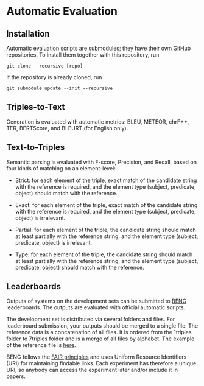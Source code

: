 #  Automatic Evaluation

## Installation

Automatic evaluation scripts are submodules; they have their own GitHub repositories. To install them together with this repository, run

```
git clone --recursive [repo]
```

If the repository is already cloned, run

```
git submodule update --init --recursive
```

## Triples-to-Text

Generation is evaluated with automatic metrics: BLEU, METEOR, chrF++, TER, BERTScore, and BLEURT (for English only).


## Text-to-Triples

Semantic parsing is evaluated with F-score, Precision, and Recall, based on four kinds of matching on an element-level:

- Strict: for each element of the triple, exact match of the candidate string with the reference is required, and the element type (subject, predicate, object) should match with the reference.

- Exact: for each element of the triple, exact match of the candidate string with the reference is required, and the element type (subject, predicate, object) is irrelevant.

- Partial: for each element of the triple, the candidate string should match at least partially with the reference string, and the element type (subject, predicate, object) is irrelevant.

- Type: for each element of the triple, the candidate string should match at least partially with the reference string, and the element type (subject, predicate, object) should match with the reference.

## Leaderboards

Outputs of systems on the development sets can be submitted to [BENG](https://beng.dice-research.org/gerbil/) leaderboards. The outputs are evaluated with official automatic scripts.

The development set is distributed via several folders and files. For leaderboard submission, your outputs should be merged to a single file. The reference data is a concatenation of all files. It is ordered from the 1triples folder to 7triples folder and is a merge of all files by alphabet. The example of the reference file is [here](https://webnlg-challenge.loria.fr/files/reference0-dev.txt).

BENG follows the [FAIR principles](https://www.go-fair.org/fair-principles/) and uses Uniform Resource Identifiers (URI) for maintaining findable links. Each experiment has therefore a unique URI, so anybody can access the experiment later and/or include it in papers.
